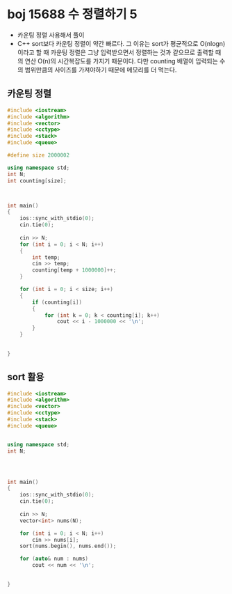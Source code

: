 # boj 15688 수 정렬하기 5

- 카운팅 정렬 사용해서 풀이
- C++ sort보다 카운팅 정렬이 약간 빠르다. 그 이유는 sort가 평균적으로 O(nlogn)이라고 할 때 카운팅 정렬은 그냥 입력받으면서 정렬하는 것과 같으므로 출력할 때의 연산 O(n)의 시간복잡도를 가지기 때문이다. 다만 counting 배열이 입력되는 수의 범위만큼의 사이즈를 가져야하기 때문에 메모리를 더 먹는다.



## 카운팅 정렬

```c++
#include <iostream>
#include <algorithm>
#include <vector>
#include <cctype>
#include <stack>
#include <queue>

#define size 2000002

using namespace std;
int N;
int counting[size];



int main()
{
	ios::sync_with_stdio(0);
	cin.tie(0);
	
	cin >> N;
	for (int i = 0; i < N; i++)
	{
		int temp;
		cin >> temp;
		counting[temp + 1000000]++;
	}

	for (int i = 0; i < size; i++)
	{
		if (counting[i])
		{
			for (int k = 0; k < counting[i]; k++)
				cout << i - 1000000 << '\n';
		}
	}

	
}
```



## sort 활용

```c++
#include <iostream>
#include <algorithm>
#include <vector>
#include <cctype>
#include <stack>
#include <queue>


using namespace std;
int N;




int main()
{
	ios::sync_with_stdio(0);
	cin.tie(0);
	
	cin >> N;
	vector<int> nums(N);

	for (int i = 0; i < N; i++)
		cin >> nums[i];
	sort(nums.begin(), nums.end());

	for (auto& num : nums)
		cout << num << '\n';

	
}


```


